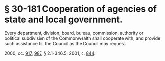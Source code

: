 # § 30-181 Cooperation of agencies of state and local government.

<p>Every department, division, board, bureau, commission, authority or political subdivision of the Commonwealth shall cooperate with, and provide such assistance to, the Council as the Council may request.</p><p>2000, cc. <a href='http://lis.virginia.gov/cgi-bin/legp604.exe?001+ful+CHAP0917'>917</a>, <a href='http://lis.virginia.gov/cgi-bin/legp604.exe?001+ful+CHAP0987'>987</a>, § 2.1-346.5; 2001, c. <a href='http://lis.virginia.gov/cgi-bin/legp604.exe?011+ful+CHAP0844'>844</a>.</p>